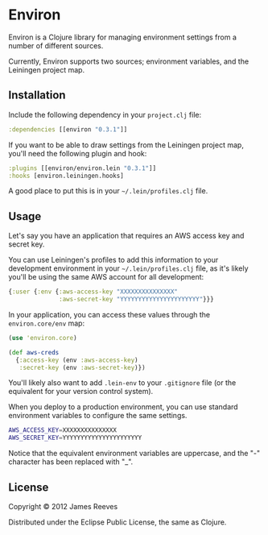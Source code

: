 # Environ

Environ is a Clojure library for managing environment settings from a
number of different sources.

Currently, Environ supports two sources; environment variables, and
the Leiningen project map.


## Installation

Include the following dependency in your `project.clj` file:

```clojure
:dependencies [[environ "0.3.1"]]
```

If you want to be able to draw settings from the Leiningen project
map, you'll need the following plugin and hook:

```clojure
:plugins [[environ/environ.lein "0.3.1"]]
:hooks [environ.leiningen.hooks]
```

A good place to put this is in your `~/.lein/profiles.clj` file.


## Usage

Let's say you have an application that requires an AWS access key and
secret key.

You can use Leiningen's profiles to add this information to your
development environment in your `~/.lein/profiles.clj` file, as it's
likely you'll be using the same AWS account for all development:

```clojure
{:user {:env {:aws-access-key "XXXXXXXXXXXXXXX"
              :aws-secret-key "YYYYYYYYYYYYYYYYYYYYYY"}}}
```

In your application, you can access these values through the
`environ.core/env` map:

```clojure
(use 'environ.core)

(def aws-creds
  {:access-key (env :aws-access-key)
   :secret-key (env :aws-secret-key)})
```

You'll likely also want to add `.lein-env` to your `.gitignore` file
(or the equivalent for your version control system).

When you deploy to a production environment, you can use standard
environment variables to configure the same settings.

```bash
AWS_ACCESS_KEY=XXXXXXXXXXXXXXX
AWS_SECRET_KEY=YYYYYYYYYYYYYYYYYYYYYY
```

Notice that the equivalent environment variables are uppercase, and
the "-" character has been replaced with "_".


## License

Copyright © 2012 James Reeves

Distributed under the Eclipse Public License, the same as Clojure.
